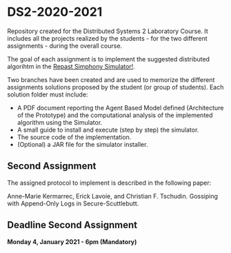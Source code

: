 # DS2-2020-2021
Repository created for the Distributed Systems 2 Laboratory Course. It includes all the projects realized by the students - for the two different assignments - during the overall course.

The goal of each assignment is to implement the suggested distributed algorihtm in the [Repast Simphony Simulator!](https://repast.github.io/).

Two branches have been created and are used to memorize the different assignments solutions proposed by the student (or group of students). Each solution folder must include:

* A PDF document reporting the Agent Based Model defined (Architecture of the Prototype) and the computational analysis of the implemented algorithm using the Simulator.
* A small guide to install and execute (step by step) the simulator.
* The source code of the implementation.
* (Optional) a JAR file for the simulator installer.

## Second Assignment ##

The assigned protocol to implement is described in the following paper:

Anne-Marie Kermarrec, Erick Lavoie, and Christian F. Tschudin. Gossiping with Append-Only Logs in Secure-Scuttlebutt.

## Deadline Second Assignment ##
**Monday 4, January 2021 - 6pm (Mandatory)**
